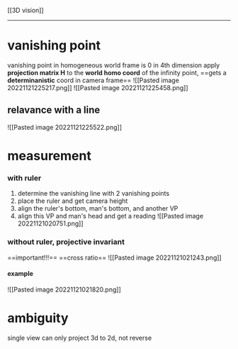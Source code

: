 [[3D vision]]
****
# vanishing point
vanishing point in homogeneous world frame is 0 in 4th dimension
apply **projection matrix H** to the **world homo coord** of the infinity point, ==gets a **determinanistic** coord in camera frame==
![[Pasted image 20221121225217.png]]
![[Pasted image 20221121225458.png]]
## relavance with a line
![[Pasted image 20221121225522.png]]

# measurement
### with ruler
1. determine the vanishing line with 2 vanishing points
2. place the ruler and get camera height
3. align the ruler's bottom, man's bottom, and another VP
4. align this VP and man's head and get a reading
![[Pasted image 20221121020751.png]]
### without ruler, projective invariant
==important!!!==
==cross ratio==
![[Pasted image 20221121021243.png]]
#### example
![[Pasted image 20221121021820.png]]

# ambiguity
single view can only project 3d to 2d, not reverse
